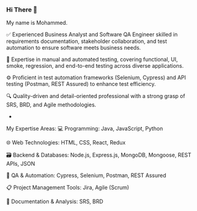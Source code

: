 ### Hi There 👋

My name is Mohammed.

✅ Experienced Business Analyst and Software QA Engineer skilled in requirements documentation, stakeholder collaboration, and test automation to ensure software meets business needs.

🧪 Expertise in manual and automated testing, covering functional, UI, smoke, regression, and end-to-end testing across diverse applications.

⚙️ Proficient in test automation frameworks (Selenium, Cypress) and API testing (Postman, REST Assured) to enhance test efficiency.

🔍 Quality-driven and detail-oriented professional with a strong grasp of SRS, BRD, and Agile methodologies.

-

My Expertise Areas:
💻 Programming: Java, JavaScript, Python

🌐 Web Technologies: HTML, CSS, React, Redux

🗃️ Backend & Databases: Node.js, Express.js, MongoDB, Mongoose, REST APIs, JSON

🧪 QA & Automation: Cypress, Selenium, Postman, REST Assured

📋 Project Management Tools: Jira, Agile (Scrum)

📝 Documentation & Analysis: SRS, BRD


